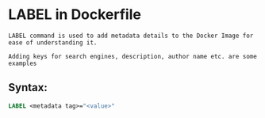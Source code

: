# LABEL in Dockerfile
```
LABEL command is used to add metadata details to the Docker Image for ease of understanding it.

Adding keys for search engines, description, author name etc. are some examples
```
## Syntax:
```Dockerfile
LABEL <metadata tag>="<value>"
```
